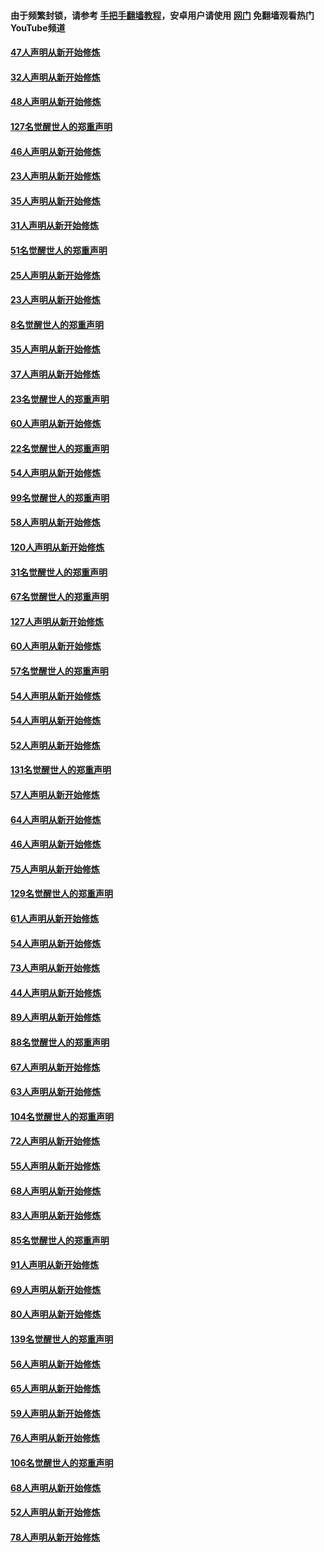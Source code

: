 #### 由于频繁封锁，请参考 [手把手翻墙教程](https://github.com/gfw-breaker/guides/wiki/)，安卓用户请使用 [网门](https://github.com/gfw-breaker/nogfw/blob/master/dl.md?t=02252300) 免翻墙观看热门YouTube频道 

#### [47人声明从新开始修炼](../pages/91/421264.md?t=02252300) 

#### [32人声明从新开始修炼](../pages/91/421225.md?t=02252300) 

#### [48人声明从新开始修炼](../pages/91/421202.md?t=02252300) 

#### [127名觉醒世人的郑重声明](../pages/91/421224.md?t=02252300) 

#### [46人声明从新开始修炼](../pages/91/421203.md?t=02252300) 

#### [23人声明从新开始修炼](../pages/91/421138.md?t=02252300) 

#### [35人声明从新开始修炼](../pages/91/421122.md?t=02252300) 

#### [31人声明从新开始修炼](../pages/91/421081.md?t=02252300) 

#### [51名觉醒世人的郑重声明](../pages/91/421080.md?t=02252300) 

#### [25人声明从新开始修炼](../pages/91/421020.md?t=02252300) 

#### [23人声明从新开始修炼](../pages/91/420884.md?t=02252300) 

#### [8名觉醒世人的郑重声明](../pages/91/420883.md?t=02252300) 

#### [35人声明从新开始修炼](../pages/91/420809.md?t=02252300) 

#### [37人声明从新开始修炼](../pages/91/420766.md?t=02252300) 

#### [23名觉醒世人的郑重声明](../pages/91/420765.md?t=02252300) 

#### [60人声明从新开始修炼](../pages/91/420727.md?t=02252300) 

#### [22名觉醒世人的郑重声明](../pages/91/420726.md?t=02252300) 

#### [54人声明从新开始修炼](../pages/91/420529.md?t=02252300) 

#### [99名觉醒世人的郑重声明](../pages/91/420528.md?t=02252300) 

#### [58人声明从新开始修炼](../pages/91/420198.md?t=02252300) 

#### [120人声明从新开始修炼](../pages/91/420141.md?t=02252300) 

#### [31名觉醒世人的郑重声明](../pages/91/420197.md?t=02252300) 

#### [67名觉醒世人的郑重声明](../pages/91/420140.md?t=02252300) 

#### [127人声明从新开始修炼](../pages/91/420082.md?t=02252300) 

#### [60人声明从新开始修炼](../pages/91/420081.md?t=02252300) 

#### [57名觉醒世人的郑重声明](../pages/91/420080.md?t=02252300) 

#### [54人声明从新开始修炼](../pages/91/419533.md?t=02252300) 

#### [54人声明从新开始修炼](../pages/91/419532.md?t=02252300) 

#### [52人声明从新开始修炼](../pages/91/419531.md?t=02252300) 

#### [131名觉醒世人的郑重声明](../pages/91/419530.md?t=02252300) 

#### [57人声明从新开始修炼](../pages/91/419430.md?t=02252300) 

#### [64人声明从新开始修炼](../pages/91/419429.md?t=02252300) 

#### [46人声明从新开始修炼](../pages/91/419428.md?t=02252300) 

#### [75人声明从新开始修炼](../pages/91/419427.md?t=02252300) 

#### [129名觉醒世人的郑重声明](../pages/91/419426.md?t=02252300) 

#### [61人声明从新开始修炼](../pages/91/419198.md?t=02252300) 

#### [54人声明从新开始修炼](../pages/91/419197.md?t=02252300) 

#### [73人声明从新开始修炼](../pages/91/419196.md?t=02252300) 

#### [44人声明从新开始修炼](../pages/91/419075.md?t=02252300) 

#### [89人声明从新开始修炼](../pages/91/419074.md?t=02252300) 

#### [88名觉醒世人的郑重声明](../pages/91/419195.md?t=02252300) 

#### [67人声明从新开始修炼](../pages/91/419073.md?t=02252300) 

#### [63人声明从新开始修炼](../pages/91/419072.md?t=02252300) 

#### [104名觉醒世人的郑重声明](../pages/91/419071.md?t=02252300) 

#### [72人声明从新开始修炼](../pages/91/418902.md?t=02252300) 

#### [55人声明从新开始修炼](../pages/91/418901.md?t=02252300) 

#### [68人声明从新开始修炼](../pages/91/418900.md?t=02252300) 

#### [83人声明从新开始修炼](../pages/91/418757.md?t=02252300) 

#### [85名觉醒世人的郑重声明](../pages/91/418899.md?t=02252300) 

#### [91人声明从新开始修炼](../pages/91/418756.md?t=02252300) 

#### [69人声明从新开始修炼](../pages/91/418755.md?t=02252300) 

#### [80人声明从新开始修炼](../pages/91/418754.md?t=02252300) 

#### [139名觉醒世人的郑重声明](../pages/91/418753.md?t=02252300) 

#### [56人声明从新开始修炼](../pages/91/418594.md?t=02252300) 

#### [65人声明从新开始修炼](../pages/91/418593.md?t=02252300) 

#### [59人声明从新开始修炼](../pages/91/418592.md?t=02252300) 

#### [76人声明从新开始修炼](../pages/91/418431.md?t=02252300) 

#### [106名觉醒世人的郑重声明](../pages/91/418591.md?t=02252300) 

#### [68人声明从新开始修炼](../pages/91/418430.md?t=02252300) 

#### [52人声明从新开始修炼](../pages/91/418429.md?t=02252300) 

#### [78人声明从新开始修炼](../pages/91/418428.md?t=02252300) 

